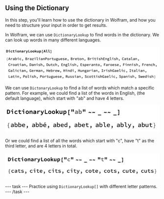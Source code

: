 ## Using the Dictionary

In this step, you'll learn how to use the dictionary in Wolfram, and how you need to structure your input in order to get results.

In Wolfram, we can use `DictionaryLookup` to find words in the dictionary. We can look up words in many different languages.

![dictionary lookup result](images/languages.png)

We can use `DictonaryLookup` to find a list of words which match a specific pattern. For example, we could find a list of the words in English, (the default language), which start with "ab" and have 4 letters.

![dictionary lookup result](images/ab.png)

Or we could find a list of all the words which start with "c", have "t" as the third letter, and are 4 letters in total.

![dictionary lookup result](images/c_t.png)

--- task ---
Practice using `DictionaryLookup[]` with different letter patterns.
--- /task ---
